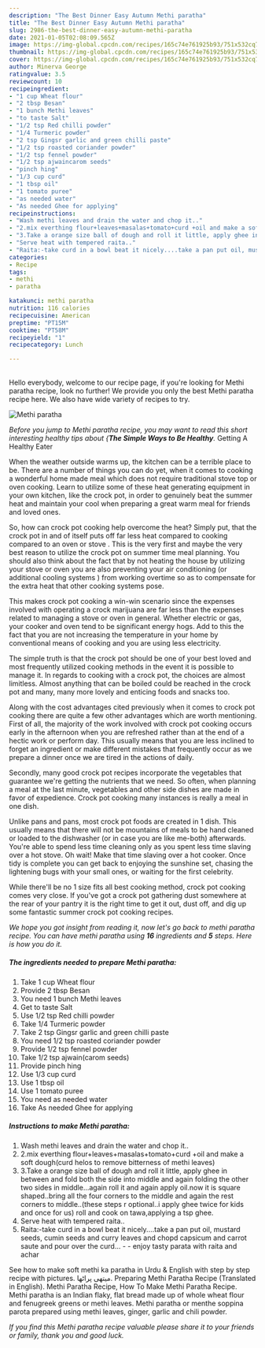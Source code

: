 ```yaml
---
description: "The Best Dinner Easy Autumn Methi paratha"
title: "The Best Dinner Easy Autumn Methi paratha"
slug: 2986-the-best-dinner-easy-autumn-methi-paratha
date: 2021-01-05T02:08:09.565Z
image: https://img-global.cpcdn.com/recipes/165c74e761925b93/751x532cq70/methi-paratha-recipe-main-photo.jpg
thumbnail: https://img-global.cpcdn.com/recipes/165c74e761925b93/751x532cq70/methi-paratha-recipe-main-photo.jpg
cover: https://img-global.cpcdn.com/recipes/165c74e761925b93/751x532cq70/methi-paratha-recipe-main-photo.jpg
author: Minerva George
ratingvalue: 3.5
reviewcount: 10
recipeingredient:
- "1 cup Wheat flour"
- "2 tbsp Besan"
- "1 bunch Methi leaves"
- "to taste Salt"
- "1/2 tsp Red chilli powder"
- "1/4 Turmeric powder"
- "2 tsp Gingsr garlic and green chilli paste"
- "1/2 tsp roasted coriander powder"
- "1/2 tsp fennel powder"
- "1/2 tsp ajwaincarom seeds"
- "pinch hing"
- "1/3 cup curd"
- "1 tbsp oil"
- "1 tomato puree"
- "as needed water"
- "As needed Ghee for applying"
recipeinstructions:
- "Wash methi leaves and drain the water and chop it.."
- "2.mix everthing flour+leaves+masalas+tomato+curd +oil and make a soft dough(curd helos to remove bitterness of methi leaves)"
- "3.Take a orange size ball of dough and roll it little, apply ghee in between and fold both the side into middle and again folding the other two sides in middle...again roll it and again apply oil.now it is square shaped..bring all the four corners to the middle and again the rest corners to middle..(these steps r optional..i apply ghee twice for kids and once for us) roll and cook on tawa,applying a tsp ghee."
- "Serve heat with tempered raita.."
- "Raita:-take curd in a bowl beat it nicely....take a pan put oil, mustard seeds, cumin seeds and curry leaves and chopd capsicum and carrot saute and pour over the curd...  enjoy tasty parata with raita and achar"
categories:
- Recipe
tags:
- methi
- paratha

katakunci: methi paratha 
nutrition: 116 calories
recipecuisine: American
preptime: "PT15M"
cooktime: "PT58M"
recipeyield: "1"
recipecategory: Lunch

---
```

<br>
Hello everybody, welcome to our recipe page, if you're looking for Methi paratha recipe, look no further! We provide you only the best Methi paratha recipe here. We also have wide variety of recipes to try.
<br>


![Methi paratha](https://img-global.cpcdn.com/recipes/165c74e761925b93/751x532cq70/methi-paratha-recipe-main-photo.jpg)

<i>Before you jump to Methi paratha recipe, you may want to read this short interesting healthy tips about {<strong>The Simple Ways to Be Healthy</strong>.</i>
Getting A Healthy Eater


When the weather outside warms up, the kitchen can be a terrible place to be. There are a number of things you can do yet, when it comes to cooking a wonderful home made meal which does not require traditional stove top or oven cooking. Learn to utilize some of these heat generating equipment in your own kitchen, like the crock pot, in order to genuinely beat the summer heat and maintain your cool when preparing a great warm meal for friends and loved ones.

So, how can crock pot cooking help overcome the heat? Simply put, that the crock pot in and of itself puts off far less heat compared to cooking compared to an oven or stove . This is the very first and maybe the very best reason to utilize the crock pot on summer time meal planning. You should also think about the fact that by not heating the house by utilizing your stove or oven you are also preventing your air conditioning (or additional cooling systems ) from working overtime so as to compensate for the extra heat that other cooking systems pose.

This makes crock pot cooking a win-win scenario since the expenses involved with operating a crock marijuana are far less than the expenses related to managing a stove or oven in general. Whether electric or gas, your cooker and oven tend to be significant energy hogs. Add to this the fact that you are not increasing the temperature in your home by conventional means of cooking and you are using less electricity.

 The simple truth is that the crock pot should be one of your best loved and most frequently utilized cooking methods in the event it is possible to manage it. In regards to cooking with a crock pot, the choices are almost limitless.  Almost anything that can be boiled could be reached in the crock pot and many, many more lovely and enticing foods and snacks too.



Along with the cost advantages cited previously when it comes to crock pot cooking there are quite a few other advantages which are worth mentioning. First of all, the majority of the work involved with crock pot cooking occurs early in the afternoon when you are refreshed rather than at the end of a hectic work or perform day. This usually means that you are less inclined to forget an ingredient or make different mistakes that frequently occur as we prepare a dinner once we are tired in the actions of daily.

Secondly, many good crock pot recipes incorporate the vegetables that guarantee we're getting the nutrients that we need. So often, when planning a meal at the last minute, vegetables and other side dishes are made in favor of expedience. Crock pot cooking many instances is really a meal in one dish.

 Unlike pans and pans, most crock pot foods are created in 1 dish. This usually means that there will not be mountains of meals to be hand cleaned or loaded to the dishwasher (or in case you are like me-both) afterwards. You're able to spend less time cleaning only as you spent less time slaving over a hot stove. Oh wait! Make that time slaving over a hot cooker. Once tidy is complete you can get back to enjoying the sunshine set, chasing the lightening bugs with your small ones, or waiting for the first celebrity.

While there'll be no 1 size fits all best cooking method, crock pot cooking comes very close. If you've got a crock pot gathering dust somewhere at the rear of your pantry it is the right time to get it out, dust off, and dig up some fantastic summer crock pot cooking recipes.


<i>We hope you got insight from reading it, now let's go back to methi paratha recipe. You can have methi paratha using <strong>16</strong> ingredients and <strong>5</strong> steps. Here is how you do it.
</i>

##### The ingredients needed to prepare Methi paratha:

1. Take 1 cup Wheat flour
1. Provide 2 tbsp Besan
1. You need 1 bunch Methi leaves
1. Get to taste Salt
1. Use 1/2 tsp Red chilli powder
1. Take 1/4 Turmeric powder
1. Take 2 tsp Gingsr garlic and green chilli paste
1. You need 1/2 tsp roasted coriander powder
1. Provide 1/2 tsp fennel powder
1. Take 1/2 tsp ajwain(carom seeds)
1. Provide pinch hing
1. Use 1/3 cup curd
1. Use 1 tbsp oil
1. Use 1 tomato puree
1. You need as needed water
1. Take As needed Ghee for applying


##### Instructions to make Methi paratha:

1. Wash methi leaves and drain the water and chop it..
1. 2.mix everthing flour+leaves+masalas+tomato+curd +oil and make a soft dough(curd helos to remove bitterness of methi leaves)
1. 3.Take a orange size ball of dough and roll it little, apply ghee in between and fold both the side into middle and again folding the other two sides in middle...again roll it and again apply oil.now it is square shaped..bring all the four corners to the middle and again the rest corners to middle..(these steps r optional..i apply ghee twice for kids and once for us) roll and cook on tawa,applying a tsp ghee.
1. Serve heat with tempered raita..
1. Raita:-take curd in a bowl beat it nicely....take a pan put oil, mustard seeds, cumin seeds and curry leaves and chopd capsicum and carrot saute and pour over the curd... -  - enjoy tasty parata with raita and achar


See how to make soft methi ka paratha in Urdu &amp; English with step by step recipe with pictures. میتھی پراٹھا. Preparing Methi Paratha Recipe (Translated in English). Methi Paratha Recipe, How To Make Methi Paratha Recipe. Methi paratha is an Indian flaky, flat bread made up of whole wheat flour and fenugreek greens or methi leaves. Methi paratha or menthe soppina parota prepared using methi leaves, ginger, garlic and chili powder. 

<i>If you find this Methi paratha recipe valuable please share it to your friends or family, thank you and good luck.</i>
